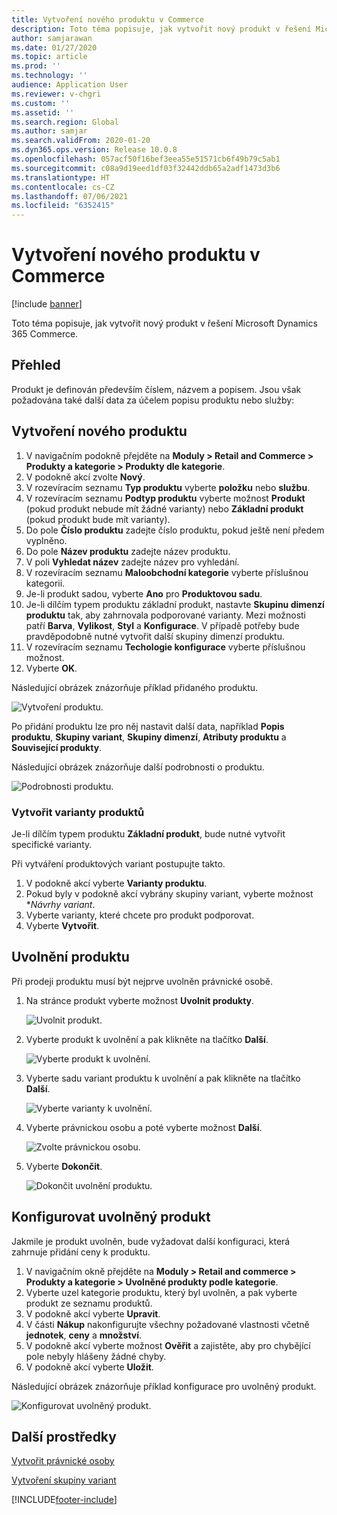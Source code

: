 ```yaml
---
title: Vytvoření nového produktu v Commerce
description: Toto téma popisuje, jak vytvořit nový produkt v řešení Microsoft Dynamics 365 Commerce.
author: samjarawan
ms.date: 01/27/2020
ms.topic: article
ms.prod: ''
ms.technology: ''
audience: Application User
ms.reviewer: v-chgri
ms.custom: ''
ms.assetid: ''
ms.search.region: Global
ms.author: samjar
ms.search.validFrom: 2020-01-20
ms.dyn365.ops.version: Release 10.0.8
ms.openlocfilehash: 057acf50f16bef3eea55e51571cb6f49b79c5ab1
ms.sourcegitcommit: c08a9d19eed1df03f32442ddb65a2adf1473d3b6
ms.translationtype: HT
ms.contentlocale: cs-CZ
ms.lasthandoff: 07/06/2021
ms.locfileid: "6352415"
---
```

# <a name="create-a-new-product-in-commerce"></a>Vytvoření nového produktu v Commerce


[!include [banner](includes/banner.md)]

Toto téma popisuje, jak vytvořit nový produkt v řešení Microsoft Dynamics 365 Commerce.

## <a name="overview"></a>Přehled

Produkt je definován především číslem, názvem a popisem. Jsou však požadována také další data za účelem popisu produktu nebo služby:

## <a name="create-a-new-product"></a>Vytvoření nového produktu

1. V navigačním podokně přejděte na **Moduly \> Retail and Commerce \> Produkty a kategorie \> Produkty dle kategorie**.
1. V podokně akcí zvolte **Nový**.
1. V rozevíracím seznamu **Typ produktu** vyberte **položku** nebo **službu**.
1. V rozevíracím seznamu **Podtyp produktu** vyberte možnost **Produkt** (pokud produkt nebude mít žádné varianty) nebo **Základní produkt** (pokud produkt bude mít varianty).
1. Do pole **Číslo produktu** zadejte číslo produktu, pokud ještě není předem vyplněno.
1. Do pole **Název produktu** zadejte název produktu.
1. V poli **Vyhledat název** zadejte název pro vyhledání.
1. V rozevíracím seznamu **Maloobchodní kategorie** vyberte příslušnou kategorii.
1. Je-li produkt sadou, vyberte **Ano** pro **Produktovou sadu**.
1. Je-li dílčím typem produktu základní produkt, nastavte **Skupinu dimenzí produktu** tak, aby zahrnovala podporované varianty. Mezi možnosti patří **Barva**, **Vylikost**, **Styl** a **Konfigurace**. V případě potřeby bude pravděpodobně nutné vytvořit další skupiny dimenzí produktu.
1. V rozevíracím seznamu **Techologie konfigurace** vyberte příslušnou možnost.
1. Vyberte **OK**.

Následující obrázek znázorňuje příklad přidaného produktu.

![Vytvoření produktu.](media/create-new-product.png)

Po přidání produktu lze pro něj nastavit další data, například **Popis produktu**, **Skupiny variant**, **Skupiny dimenzí**, **Atributy produktu** a **Související produkty**.

Následující obrázek znázorňuje další podrobnosti o produktu.

![Podrobnosti produktu.](media/create-new-product-2.png)

### <a name="create-product-variants"></a>Vytvořit varianty produktů

Je-li dílčím typem produktu **Základní produkt**, bude nutné vytvořit specifické varianty. 

Při vytváření produktových variant postupujte takto.

1. V podokně akcí vyberte **Varianty produktu**.
1. Pokud byly v podokně akcí vybrány skupiny variant, vyberte možnost **Návrhy variant*.
1. Vyberte varianty, které chcete pro produkt podporovat.
1. Vyberte **Vytvořit**.

## <a name="release-a-product"></a>Uvolnění produktu

Při prodeji produktu musí být nejprve uvolněn právnické osobě.

1. Na stránce produkt vyberte možnost **Uvolnit produkty**.

    ![Uvolnit produkt.](media/create-new-product-3.png)

1. Vyberte produkt k uvolnění a pak klikněte na tlačítko **Další**.

    ![Vyberte produkt k uvolnění.](media/create-new-product-4.png)

1. Vyberte sadu variant produktu k uvolnění a pak klikněte na tlačítko **Další**.

    ![Vyberte varianty k uvolnění.](media/create-new-product-5.png)

1. Vyberte právnickou osobu a poté vyberte možnost **Další**.

    ![Zvolte právnickou osobu.](media/create-new-product-6.png)

1. Vyberte **Dokončit**.

    ![Dokončit uvolnění produktu.](media/create-new-product-7.png)

## <a name="configure-a-released-product"></a>Konfigurovat uvolněný produkt

Jakmile je produkt uvolněn, bude vyžadovat další konfiguraci, která zahrnuje přidání ceny k produktu.

1. V navigačním okně přejděte na **Moduly \> Retail and commerce \> Produkty a kategorie \> Uvolněné produkty podle kategorie**.
1. Vyberte uzel kategorie produktu, který byl uvolněn, a pak vyberte produkt ze seznamu produktů.
1. V podokně akcí vyberte **Upravit**.
1. V části **Nákup** nakonfigurujte všechny požadované vlastnosti včetně **jednotek**, **ceny** a **množství**.
1. V podokně akcí vyberte možnost **Ověřit** a zajistěte, aby pro chybějící pole nebyly hlášeny žádné chyby.
1. V podokně akcí vyberte **Uložit**.

Následující obrázek znázorňuje příklad konfigurace pro uvolněný produkt.

![Konfigurovat uvolněný produkt.](media/create-new-product-8.png)

## <a name="additional-resources"></a>Další prostředky

[Vytvořit právnické osoby](channels-legal-entities.md)

[Vytvoření skupiny variant](create-variant-group.md) 


[!INCLUDE[footer-include](../includes/footer-banner.md)]